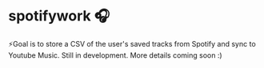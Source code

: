 # spotifywork 🎧

⚡Goal is to store a CSV of the user's saved tracks from Spotify and sync to Youtube Music.
Still in development. More details coming soon :)
